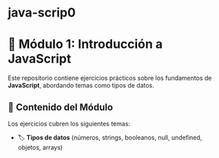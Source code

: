 # java-scrip0
# 🚀 Módulo 1: Introducción a JavaScript  

Este repositorio contiene ejercicios prácticos sobre los fundamentos de **JavaScript**, abordando temas como tipos de datos.

## 📌 Contenido del Módulo  
Los ejercicios cubren los siguientes temas:  
- 🏷 **Tipos de datos** (números, strings, booleanos, null, undefined, objetos, arrays)  
